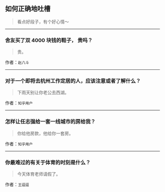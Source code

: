 ## 如何正确地吐槽

> 看点好段子，有个好心情～


 
---

### 舍友买了双 4000 块钱的鞋子， 贵吗？

> 贵。


作者：`赵八斗`

---

### 对于一个即将去杭州工作定居的人，应该注意或者了解什么？

> 下雨天别让你老公去西湖。


作者：`知乎用户`

---

### 怎样让任志强给一套一线城市的房给我？

> 你给他房款，他给你一套房。


作者：`知乎用户`

---

### 你最难过的有关于体育的时刻是什么？

> 今天体育老师请假了。


作者：`王逗逗`